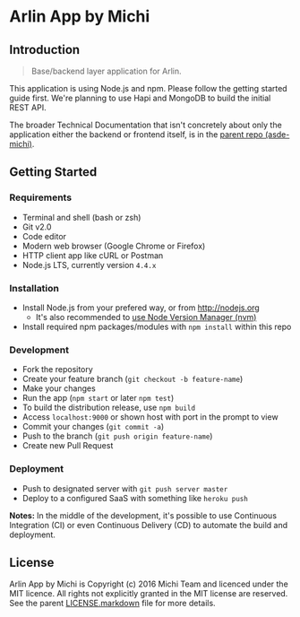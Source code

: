 Arlin App by Michi
==================

Introduction
------------

> Base/backend layer application for Arlin.

This application is using Node.js and npm. Please follow the getting started guide first. We're planning to use Hapi and MongoDB to build the initial REST API.

The broader Technical Documentation that isn't concretely about only the application either the backend or frontend itself, is in the [parent repo (asde-michi)](https://github.com/gunadarma-academy/asde-michi#technical-documentation).

Getting Started
---------------

### Requirements

+ Terminal and shell (bash or zsh)
+ Git v2.0
+ Code editor
+ Modern web browser (Google Chrome or Firefox)
+ HTTP client app like cURL or Postman
+ Node.js LTS, currently version `4.4.x`

### Installation

+ Install Node.js from your prefered way, or from http://nodejs.org
  + It's also recommended to [use Node Version Manager (nvm)](https://github.com/creationix/nvm)
+ Install required npm packages/modules with `npm install` within this repo

### Development

+ Fork the repository
+ Create your feature branch (`git checkout -b feature-name`)
+ Make your changes
+ Run the app (`npm start` or later `npm test`)
+ To build the distribution release, use `npm build`
+ Access `localhost:9000` or shown host with port in the prompt to view
+ Commit your changes (`git commit -a`)
+ Push to the branch (`git push origin feature-name`)
+ Create new Pull Request

### Deployment

+ Push to designated server with `git push server master`
+ Deploy to a configured SaaS with something like `heroku push`

**Notes:** In the middle of the development, it's possible to use Continuous Integration (CI) or even Continuous Delivery (CD) to automate the build and deployment.

License
-------

Arlin App by Michi is Copyright (c) 2016 Michi Team and licenced under the MIT licence. All rights not explicitly granted in the MIT license are reserved. See the parent [LICENSE.markdown](https://github.com/gunadarma-academy/asde-michi/blob/master/LICENSE.markdown) file for more details.
